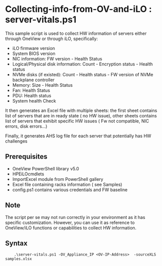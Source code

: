 # Collecting-info-from-OV-and-iLO : server-vitals.ps1
This sample script is used to collect HW information of servers either through OneView or through iLO, specifically:
   * iLO firmware version
   * System BIOS version
   * NIC information: FW version - Health Status
   * Logical/Physical disk information: Count - Encryption status - Health status
   * NVMe disks (if existed):  Count - Health status - FW version of NVMe backplane controller
   * Memory: Size - Health Status
   * Fan: Health Status
   * PDU: Health status
   * System health Check

It then generates an Excel file with multiple sheets: the first sheet contains list of servers that are in ready state ( no HW issue), other sheets contains list of servers that exhibit specific HW issues ( Fw not compatible, NIC errors, disk errors...)

Finally, it generates AHS log file for each server that potentially has HW challenges

## Prerequisites
   * OneView PowerShell library v5.0
   * HPEiLOcmdlets
   * ImportExcel module from PowerShell gallery
   * Excel file containing racks information ( see Samples)
   * config.ps1 contains various credentials and FW baseline

## Note
The script per se may not run correctly in your environment as it has specific customization. However, you can use it as reference to OneView/iLO functions or capabilities to collect HW information.

## Syntax
```
    .\server-vitals.ps1 -OV_Appliance_IP <OV-IP-Address>  -sourceXLS samples.xlsx

```




